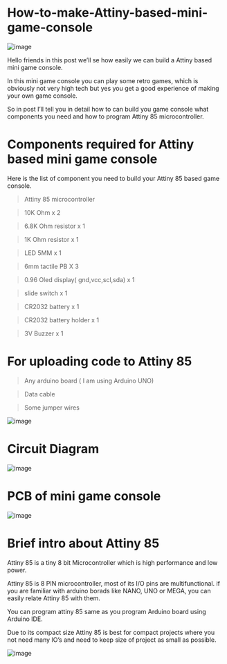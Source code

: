 # How-to-make-Attiny-based-mini-game-console
![image](https://user-images.githubusercontent.com/19898602/127040498-c9511f25-f3ac-4ae9-acc6-b78cbb7ec141.png)

Hello friends in this post we’ll se how easily we can build a Attiny based mini game console.

In this mini game console you can play some retro games, which is obviously not very high tech but yes you get a good experience of making your own game console.

So in post I’ll tell you in detail how to can build you game console what components you need and how to program Attiny 85 microcontroller.

# Components required for Attiny based mini game console

Here is the list of component you need to build your Attiny 85 based game console.

> Attiny 85 microcontroller


> 10K Ohm x 2


> 6.8K Ohm resistor x 1


> 1K Ohm resistor x 1


> LED 5MM x 1


> 6mm tactile PB X 3


> 0.96 Oled display( gnd,vcc,scl,sda) x 1


> slide switch x 1


> CR2032 battery x 1


> CR2032 battery holder x 1


>3V Buzzer x 1

# For uploading code to Attiny 85

> Any arduino board ( I am using Arduino UNO)


> Data cable


> Some jumper wires

![image](https://user-images.githubusercontent.com/19898602/127040766-c2110692-6ac2-49d2-b7ff-a4403095ae25.png)

# Circuit Diagram

![image](https://user-images.githubusercontent.com/19898602/127041030-bed8d207-1820-4d24-bc99-da1867c57900.png)



# PCB of mini game console

![image](https://user-images.githubusercontent.com/19898602/127040832-fa3ad471-223b-4948-891e-cac4810f2e7f.png)

# Brief intro about Attiny 85

Attiny 85 is a tiny 8 bit Microcontroller which is high performance and low power.

Attiny 85 is 8 PIN microcontroller, most of its I/O pins are multifunctional. if you are familiar with arduino borads like NANO, UNO or MEGA, you can easily relate Attiny 85 with them.

You can program attiny 85 same as you program Arduino board using Arduino IDE.

Due to its compact size Attiny 85 is best for compact projects where you not need many IO’s and need to keep size of project as small as possible.

![image](https://user-images.githubusercontent.com/19898602/127041171-bc94a3e0-326d-4d20-ab5b-8e63ab4f17aa.png)





